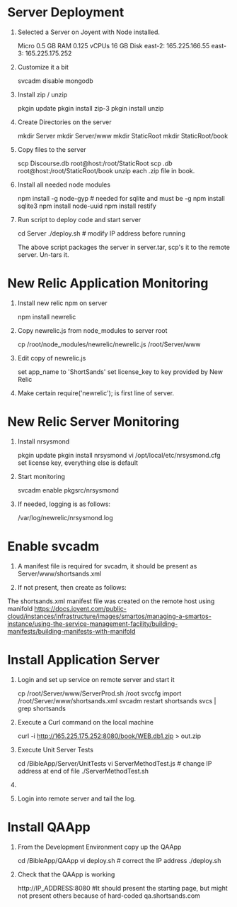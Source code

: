 Server Deployment
=================

1) Selected a Server on Joyent with Node installed.

	Micro 0.5 GB RAM 0.125 vCPUs 16 GB Disk
	east-2: 165.225.166.55
	east-3: 165.225.175.252

2) Customize it a bit

	svcadm disable mongodb
	
3) Install zip / unzip

	pkgin update
	pkgin install zip-3
	pkgin install unzip

4) Create Directories on the server

	mkdir Server
	mkdir Server/www
	mkdir StaticRoot
	mkdir StaticRoot/book
	
5) Copy files to the server

	scp Discourse.db root@host:/root/StaticRoot
	scp *.db* root@host:/root/StaticRoot/book
	unzip each .zip file in book.
	
6) Install all needed node modules

	npm install -g node-gyp   # needed for sqlite and must be -g
	npm install sqlite3
	npm install node-uuid
	npm install restify
	
7) Run script to deploy code and start server

	cd Server
	./deploy.sh  # modify IP address before running
	
	The above script packages the server in server.tar, 
	scp's it to the remote server.  Un-tars it.
	

New Relic Application Monitoring
================================

1) Install new relic npm on server

	npm install newrelic
	
2) Copy newrelic.js from node_modules to server root

	cp /root/node_modules/newrelic/newrelic.js /root/Server/www
	
3) Edit copy of newrelic.js

	set app_name to 'ShortSands'
	set license_key to key provided by New Relic
	
4) Make certain require('newrelic'); is first line of server.


New Relic Server Monitoring
===========================

1) Install nrsysmond

	pkgin update
	pkgin install nrsysmond
	vi /opt/local/etc/nrsysmond.cfg
		set license key, everything else is default 
		
2) Start monitoring

	svcadm enable pkgsrc/nrsysmond
	
3) If needed, logging is as follows:

	/var/log/newrelic/nrsysmond.log
	

Enable svcadm
=============

1) A manifest file is required for svcadm, it should be present as Server/www/shortsands.xml

2) If not present, then create as follows:

The shortsands.xml manifest file was created on the remote host using manifold
https://docs.joyent.com/public-cloud/instances/infrastructure/images/smartos/managing-a-smartos-instance/using-the-service-management-facility/building-manifests/building-manifests-with-manifold


Install Application Server
==========================
	
1) Login and set up service on remote server and start it

	cp /root/Server/www/ServerProd.sh /root
	svccfg import /root/Server/www/shortsands.xml
	svcadm restart shortsands
	svcs | grep shortsands
	
2) Execute a Curl command on the local machine

	curl -i http://165.225.175.252:8080/book/WEB.db1.zip > out.zip
	
3) Execute Unit Server Tests

	cd /BibleApp/Server/UnitTests
	vi ServerMethodTest.js   # change IP address at end of file
	./ServerMethodTest.sh
	
4)  
	
5) Login into remote server and tail the log.

Install QAApp
=============

1) From the Development Environment copy up the QAApp

	cd /BibleApp/QAApp
	vi deploy.sh   # correct the IP address
	./deploy.sh
	
2) Check that the QAApp is working

	http://IP_ADDRESS:8080
	#It should present the starting page, but might not present others because of hard-coded qa.shortsands.com


